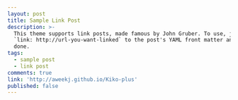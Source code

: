```yaml
---
layout: post
title: Sample Link Post
description: >-
  This theme supports link posts, made famous by John Gruber. To use, just add
  `link: http://url-you-want-linked` to the post's YAML front matter and you're
  done.
tags:
  - sample post
  - link post
comments: true
link: 'http://aweekj.github.io/Kiko-plus'
published: false
---
```

